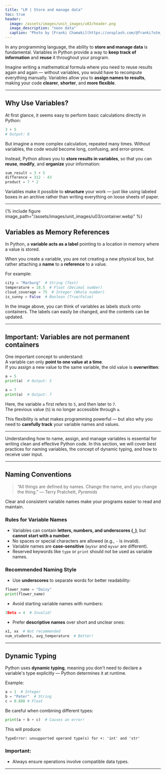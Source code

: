 ```yaml
---
title: "LM | Store and manage data"
toc: true
header:
  image: /assets/images/unit_images/u03/header.png
  image_description: "neon data"
  caption: "Photo by [Franki Chamaki](https://unsplash.com/@franki?utm_source=unsplash&amp;utm_medium=referral&amp;utm_content=creditCopyText) [from unsplash](https://unsplash.com/s/photos/data?utm_source=unsplash&amp;utm_medium=referral&amp;utm_content=creditCopyText)"
---
```



<!--more-->


In any programming language, the ability to **store and manage data** is fundamental. Variables in Python provide a way to **keep track of information** and **reuse** it throughout your program.

Imagine writing a mathematical formula where you need to reuse results again and again — without variables, you would have to recompute everything manually. Variables allow you to **assign names to results**, making your code **clearer**, **shorter**, and **more flexible**.

---

## Why Use Variables?

At first glance, it seems easy to perform basic calculations directly in Python:

```python
3 + 5
# Output: 8

```

But imagine a more complex calculation, repeated many times. Without variables, the code would become long, confusing, and error-prone.

Instead, Python allows you to **store results in variables**, so that you can **reuse**, **modify**, and **organize** your information:

```python
sum_result = 3 + 5
difference = 312 - 43
product = 7 * 2
```

Variables make it possible to **structure** your work — just like using labeled boxes in an archive rather than writing everything on loose sheets of paper.

---
{% include figure image_path="/assets/images/unit_images/u03/container.webp" %}

## Variables as Memory References

In Python, a **variable acts as a label** pointing to a location in memory where a value is stored.

When you create a variable, you are not creating a new physical box, but rather attaching a **name** to a **reference** to a value.

For example:

```python
city = "Marburg"  # String (Text)
temperature = 18.5  # Float (Decimal number)
cloud_coverage = 75  # Integer (Whole number)
is_sunny = False  # Boolean (True/False)
```

In the image above, you can think of variables as labels stuck onto containers. The labels can easily be changed, and the contents can be updated.

---

## Important: Variables are not permanent containers

One important concept to understand:  
A variable can only **point to one value at a time**.  
If you assign a new value to the same variable, the old value is **overwritten**:

```python
a = 5
print(a)  # Output: 5

a = 7
print(a)  # Output: 7
```

Here, the variable `a` first refers to `5`, and then later to `7`.  
The previous value (`5`) is no longer accessible through `a`.

This flexibility is what makes programming powerful — but also why you need to **carefully track** your variable names and values.

---
Understanding how to name, assign, and manage variables is essential for writing clean and effective Python code. In this section, we will cover best practices for naming variables, the concept of dynamic typing, and how to receive user input.

---

## Naming Conventions

> “All things are defined by names. Change the name, and you change the thing.” — Terry Pratchett, *Pyramids*

Clear and consistent variable names make your programs easier to read and maintain.

### Rules for Variable Names
- Variables can contain **letters, numbers, and underscores (`_`)**, but **cannot start with a number**.
- No spaces or special characters are allowed (e.g., `-` is invalid).
- Variable names are **case-sensitive** (`myVar` and `myvar` are different).
- Reserved keywords like `type` or `print` should not be used as variable names.

### Recommended Naming Style
- Use **underscores** to separate words for better readability:

```python
flower_name = "Daisy"
print(flower_name)
```

- Avoid starting variable names with numbers:

```python
3Beta = 4  # Invalid!
```

- Prefer **descriptive names** over short and unclear ones:

```python
x1, xx  # Not recommended
num_students, avg_temperature  # Better!
```

---

## Dynamic Typing

Python uses **dynamic typing**, meaning you don't need to declare a variable's type explicitly — Python determines it at runtime.

Example:

```python
a = 1  # Integer
b = "Peter"  # String
c = 0.888 # Float
```

Be careful when combining different types:

```python
print(a + b + c)  # Causes an error!
```

This will produce:

```
TypeError: unsupported operand type(s) for +: 'int' and 'str'
```

### Important:
- Always ensure operations involve compatible data types.

---

